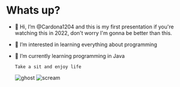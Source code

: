 # Whats up?

- 👋 Hi, I’m @Cardona1204 and this is my first presentation if you're watching this in 2022, don't worry I'm gonna be better than this.
- 👀 I’m interested in learning everything about programming                                                                                          
- 🌱 I’m currently learning programming in Java

      Take a sit and enjoy life
  
     ![ghost](https://github.com/Cardona1204/Cardona1204/assets/107329770/85f304b6-0b97-4746-a3c4-84947d65a922)                                                            ![scream](https://github.com/Cardona1204/Cardona1204/assets/107329770/4c289bd7-01be-4d65-8c3a-58b5bb2907e7)

                                                                                                                              




<!---
Cardona1204/Cardona1204 is a ✨ special ✨ repository because its `README.md` (this file) appears on your GitHub profile.
You can click the Preview link to take a look at your changes.
--->

